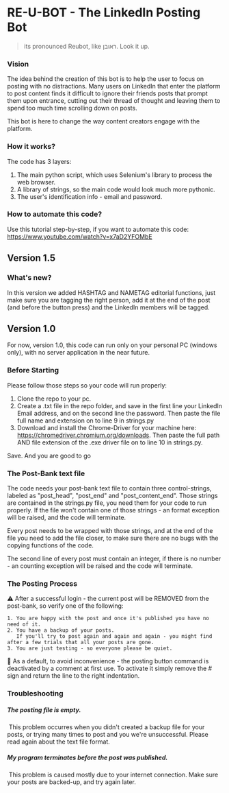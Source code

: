 # RE-U-BOT - The LinkedIn Posting Bot
> its pronounced Reubot, like ראובן. Look it up.



### Vision
The idea behind the creation of this bot is to help the user to focus on posting with no distractions.
Many users on LinkedIn that enter the platform to post content finds it difficult to ignore their friends posts that prompt them upon entrance, cutting out their thread of thought and leaving them to spend too much time scrolling down on posts.

This bot is here to change the way content creators engage with the platform.

### How it works?
The code has 3 layers:
1. The main python script, which uses Selenium's library to process the web browser.
2. A library of strings, so the main code would look much more pythonic.
3. The user's identification info - email and password.

### How to automate this code?
Use this tutorial step-by-step, if you want to automate this code: https://www.youtube.com/watch?v=x7aD2YFOMbE

## **Version 1.5**
### What's new?
In this version we added HASHTAG and NAMETAG editorial functions, just make sure you are tagging the right person, add it at the end of the post (and before the button press) and the LinkedIn members will be tagged.

## **Version 1.0**

For now, version 1.0, this code can run only on your personal PC (windows only), with no server application in the near future.

### Before Starting
Please follow those steps so your code will run properly:
1. Clone the repo to your pc.
2. Create a .txt file in the repo folder, and save in the first line your LinkedIn Email address, and on the second line the password. Then paste the file full name and extension on to line 9 in strings.py
4. Download and install the Chrome-Driver for your machine here: https://chromedriver.chromium.org/downloads. Then paste the full path AND file extension of the .exe driver file on to line 10 in strings.py.

Save. And you are good to go

### The Post-Bank text file
The code needs your post-bank text file to contain three control-strings, labeled as "post_head", "post_end" and "post_content_end".
Those strings are contained in the strings.py file, you need them for your code to run properly.
If the file won't contain one of those strings - an format exception will be raised, and the code will terminate.

Every post needs to be wrapped with those strings, and at the end of the file you need to add the file closer, to make sure there are no bugs with the copying functions of the code.

The second line of every post must contain an integer, if there is no number - an counting exception will be raised and the code will terminate.

### The Posting Process

:warning: After a successful login - the current post will be REMOVED from the post-bank, so verify one of the following:

    1. You are happy with the post and once it's published you have no need of it.
    2. You have a backup of your posts.
       If you'll try to post again and again and again - you might find after a few trials that all your posts are gone.
    3. You are just testing - so everyone please be quiet.

:round_pushpin: As a default, to avoid inconvenience - the posting button command is deactivated by a comment at first use. To activate it simply remove the # sign and return the line to the right indentation.

### Troubleshooting
##### The posting file is empty.
&nbsp;This problem occurres when you didn't created a backup file for your posts, or trying many times to post and you we're unsuccessful. Please read again about the text file format.
##### My program terminates before the post was published.
&nbsp;This problem is caused mostly due to your internet connection. Make sure your posts are backed-up, and try again later.
